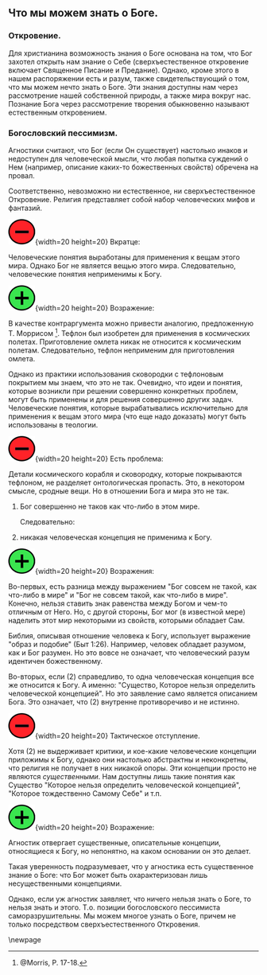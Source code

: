 ## Что мы можем знать о Боге.

### Откровение.

Для христианина возможность знания о Боге основана на том, что Бог захотел открыть нам знание о Себе (сверхъестественное откровение включает Священное Писание и Предание). Однако, кроме этого в нашем распоряжении есть и разум, также свидетельствующий о том, что мы можем нечто знать о Боге. Эти знания доступны нам через рассмотрение нашей собственной природы, а также мира вокруг нас. Познание Бога через рассмотрение творения обыкновенно называют естественным откровением.

### Богословский пессимизм.

Агностики считают, что Бог (если Он существует) настолько инаков и недоступен для человеческой мысли, что любая попытка суждений о Нем (например, описание каких-то божественных свойств) обречена на провал.

Соответственно, невозможно ни естественное, ни сверхъестественное Откровение. Религия представляет собой набор человеческих мифов и фантазий.

![](../image/a_letter03.png){width=20 height=20} Вкратце: 

Человеческие понятия выработаны для применения к вещам этого мира. Однако Бог не является вещью этого мира. Следовательно, человеческие понятия неприменимы к Богу.

![](../image/cross05.png){width=20 height=20} Возражение:

В качестве контраргумента можно привести аналогию, предложенную Т. Моррисом [^gc001]. Тефлон был изобретен для применения в космических полетах. Приготовление омлета никак не относится к космическим полетам. Следовательно, тефлон неприменим для приготовления омлета. 

Однако из практики использования сковородки с тефлоновым покрытием мы знаем, что это не так. Очевидно, что идеи и понятия, которые возникли при решении совершенно конкретных проблем, могут быть применены и для решения совершенно других задач. Человеческие понятия, которые вырабатывались исключительно для применения к вещам этого мира (что еще надо доказать) могут быть использованы в теологии.

![](../image/a_letter03.png){width=20 height=20} Есть проблема:

Детали космического корабля и сковородку, которые покрываются тефлоном, не разделяет онтологическая пропасть. Это, в некотором смысле, сродные вещи. Но в отношении Бога и мира это не так.

1. Бог совершенно не таков как что-либо в этом мире. 

    Следовательно:
2. никакая человеческая концепция не применима к Богу.

![](../image/cross05.png){width=20 height=20} Возражения:

Во-первых, есть разница между выражением "Бог совсем не такой, как что-либо в мире" и "Бог не совсем такой, как что-либо в мире". Конечно, нельзя ставить знак равенства между Богом и чем-то отличным от Него. Но, с другой стороны, Бог мог (в известной мере) наделить этот мир некоторыми из свойств, которыми обладает Сам.

Библия, описывая отношение человека к Богу, использует выражение "образ и подобие" (Быт 1:26). Например, человек обладает разумом, как и Бог разумен. Но это вовсе не означает, что человеческий разум идентичен божественному. 

Во-вторых, если (2) справедливо, то одна человеческая концепция все же относится к Богу.  А именно: "Существо, Которое нельзя определить человеческой концепцией". Но это заявление само является описанием Бога. Это означает, что (2) внутренне противоречиво и не истинно.

![](../image/a_letter03.png){width=20 height=20} Тактическое отступление.

Хотя (2) не выдерживает критики, и кое-какие человеческие концепции приложимы к Богу, однако они настолько абстрактны и неконкретны, что религия не получает в них никакой опоры. Эти концепции просто не являются *существенными*. Нам доступны лишь такие понятия как Существо "Которое нельзя определить человеческой концепцией", "Которое тождественно Самому Себе" и т.п.

![](../image/cross05.png){width=20 height=20} Возражение:

Агностик отвергает существенные, описательные концепции, относящиеся к Богу, но непонятно, на каком основании он это делает.

Такая уверенность подразумевает, что у агностика есть существенное знание о Боге: что Бог может быть охарактеризован лишь несущественными концепциями. 

Однако, если уж агностик заявляет, что ничего нельзя знать о Боге, то нельзя знать и этого. Т.о. позиции богословского пессимиста саморазрушительны. Мы можем многое узнать о Боге, причем не только посредством сверхъестественного Откровения.



[^gc001]: @Morris, P. 17-18.

\newpage
